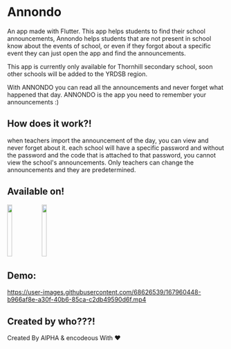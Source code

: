 
# Annondo

An app made with Flutter. This app helps students to find their school announcements, Annondo helps students that are not present in school know about the events of school, or even if they forgot about a specific event they can just open the app and find the announcements.

This app is currently only available for Thornhill secondary school, soon other schools will be added to the YRDSB region.

With ANNONDO you can read all the announcements and never forget what happened that day.
ANNONDO is the app you need to remember your announcements :)
## How does it work?!
when teachers import the announcement of the day, you can view and never forget about it.
each school will have a specific password and without the password and the code that is attached to that password, you cannot view the school's announcements.
Only teachers can change the announcements and they are predetermined.


## Available on!


<div><a href="https://play.google.com/store/apps/details?id=com.announdo.announdo"><img src="https://www.svgrepo.com/show/303139/google-play-badge-logo.svg" width="15%" height="120"></a>
<a href="https://apps.apple.com/us/app/annondo/id1623010127"><img src="https://www.svgrepo.com/show/303128/download-on-the-app-store-apple-logo.svg" width="15%" height="120"></a></div>

## Demo:


https://user-images.githubusercontent.com/68626539/167960448-b966af8e-a30f-40b6-85ca-c2db49590d6f.mp4

## Created by who???!

Created By AlPHA & encodeous With ❤️
